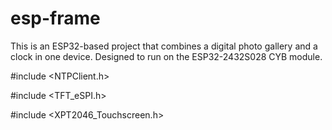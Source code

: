 # esp-frame
This is an ESP32-based project that combines a digital photo gallery and a clock in one device. Designed to run on the ESP32-2432S028 CYB module.

#include <NTPClient.h>

#include <TFT_eSPI.h> 

#include <XPT2046_Touchscreen.h>

